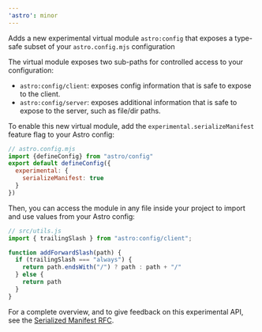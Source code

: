 ```yaml
---
'astro': minor
---
```


Adds a new experimental virtual module `astro:config` that exposes a type-safe subset of your `astro.config.mjs` configuration

The virtual module exposes two sub-paths for controlled access to your configuration:
- `astro:config/client`: exposes config information that is safe to expose to the client.
- `astro:config/server`: exposes additional information that is safe to expose to the server, such as file/dir paths.

To enable this new virtual module, add the `experimental.serializeManifest` feature flag to your Astro config:

```js
// astro.config.mjs
import {defineConfig} from "astro/config"
export default defineConfig({
  experimental: {
    serializeManifest: true
  }
})
```

Then, you can access the module in any file inside your project to import and use values from your Astro config:

```js
// src/utils.js
import { trailingSlash } from "astro:config/client";

function addForwardSlash(path) {
  if (trailingSlash === "always") {
    return path.endsWith("/") ? path : path + "/"
  } else {
    return path
  }
}

```

For a complete overview, and to give feedback on this experimental API, see the [Serialized Manifest RFC](https://github.com/withastro/roadmap/blob/feat/serialised-config/proposals/0051-serialized-manifest.md).
